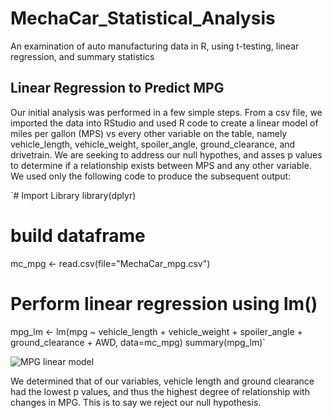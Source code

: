 # MechaCar_Statistical_Analysis
An examination of auto manufacturing data in R, using t-testing, linear regression, and summary statistics

## Linear Regression to Predict MPG

Our initial analysis was performed in a few simple steps. From a csv file, we imported the data into RStudio and used R code to create a linear model of miles per gallon (MPS) vs every other variable on the table, namely vehicle_length, vehicle_weight, spoiler_angle, ground_clearance, and drivetrain. We are seeking to address our null hypothes, and asses p values to determine if a relationship exists between MPS and any other variable. We used only the following code to produce the subsequent output: 

`# Import Library
library(dplyr)

# build dataframe
mc_mpg <- read.csv(file="MechaCar_mpg.csv")

# Perform linear regression using lm()
mpg_lm <- lm(mpg ~ vehicle_length + vehicle_weight + spoiler_angle + ground_clearance + AWD, data=mc_mpg)
summary(mpg_lm)`

![MPG linear model]()

We determined that of our variables, vehicle length and ground clearance had the lowest p values, and thus the highest degree of relationship with changes in MPG. This is to say we reject our null hypothesis. 

